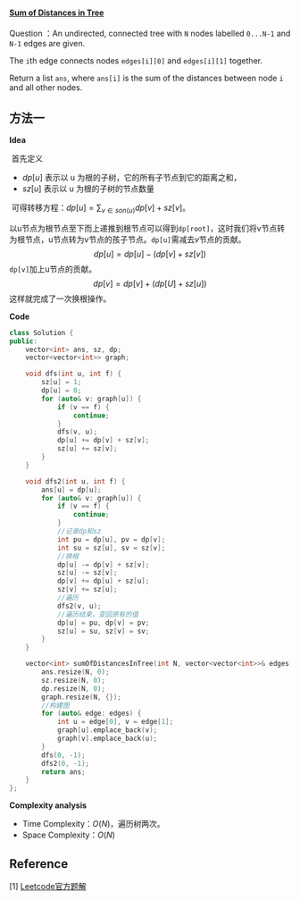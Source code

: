 #### [Sum of Distances in Tree](https://leetcode-cn.com/problems/sum-of-distances-in-tree/)



Question ：An undirected, connected tree with `N` nodes labelled `0...N-1` and `N-1` edges are given.

The `i`th edge connects nodes `edges[i][0]` and `edges[i][1]` together.

Return a list `ans`, where `ans[i]` is the sum of the distances between node `i` and all other nodes.



## 方法一

**Idea**

​	首先定义

* $dp[u]$ 表示以 u 为根的子树，它的所有子节点到它的距离之和， 
* $sz[u]$  表示以 u 为根的子树的节点数量



​	可得转移方程：$dp[u]=\sum_{v\in son(u)} dp[v]+sz[v]$。

​	以u节点为根节点至下而上递推到根节点可以得到`dp[root]`，这时我们将v节点转为根节点，u节点转为v节点的孩子节点。`dp[u]`需减去$v$节点的贡献。
$$
dp[u]=dp[u]-(dp[v]+sz[v])
$$
​	`dp[v]`加上u节点的贡献。
$$
dp[v]=dp[v]+(dp[U]+sz[u])
$$
​	这样就完成了一次换根操作。



**Code**

```C++
class Solution {
public:
    vector<int> ans, sz, dp;
    vector<vector<int>> graph;

    void dfs(int u, int f) {
        sz[u] = 1;
        dp[u] = 0;
        for (auto& v: graph[u]) {
            if (v == f) {
                continue;
            }
            dfs(v, u);
            dp[u] += dp[v] + sz[v];
            sz[u] += sz[v];
        }
    }

    void dfs2(int u, int f) {
        ans[u] = dp[u];
        for (auto& v: graph[u]) {
            if (v == f) {
                continue;
            }
            //记录dp和sz
            int pu = dp[u], pv = dp[v];
            int su = sz[u], sv = sz[v];
			//换根
            dp[u] -= dp[v] + sz[v];
            sz[u] -= sz[v];
            dp[v] += dp[u] + sz[u];
            sz[v] += sz[u];
			//遍历
            dfs2(v, u);
			//遍历结束，变回原有的值
            dp[u] = pu, dp[v] = pv;
            sz[u] = su, sz[v] = sv;
        }
    }

    vector<int> sumOfDistancesInTree(int N, vector<vector<int>>& edges) {
        ans.resize(N, 0);
        sz.resize(N, 0);
        dp.resize(N, 0);
        graph.resize(N, {});
        //构建图
        for (auto& edge: edges) {
            int u = edge[0], v = edge[1];
            graph[u].emplace_back(v);
            graph[v].emplace_back(u);
        }
        dfs(0, -1);
        dfs2(0, -1);
        return ans;
    }
};
```



**Complexity analysis**

* Time Complexity：$O(N)$，遍历树两次。
* Space Complexity：$O(N)$



## Reference

[1] [Leetcode官方题解](https://leetcode-cn.com/problems/sum-of-distances-in-tree/solution/shu-zhong-ju-chi-zhi-he-by-leetcode-solution/)



